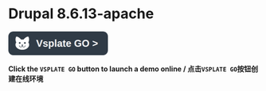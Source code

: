 # Drupal 8.6.13-apache

<a href="https://www.vsplate.com/?docker-compose=https://github.com/vsplate/dcenvs/drupal/8.6.13-apache"><img alt="VSPLATE GO" src="https://raw.githubusercontent.com/vsplate/images/master/vsgo_btn.png" width="200px"></a>

**Click the `VSPLATE GO` button to launch a demo online / 点击`VSPLATE GO`按钮创建在线环境**